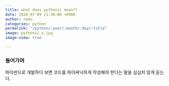 ```yaml
---
title: what does pythonic mean??
date: 2020-07-09 21:30:00 +0900
author: namu
categories: python
permalink: "/python/:year/:month/:day/:title"
image: pythonic_x.jpg
image-view: true

---
```


### 들어가며

파이썬으로 개발하다 보면 코드를 파이써닉하게 작성해야 한다는 말을 심심치 않게 듣는다.
